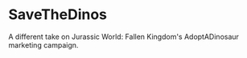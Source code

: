 # SaveTheDinos
A different take on Jurassic World: Fallen Kingdom's AdoptADinosaur marketing campaign.
